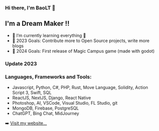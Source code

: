 ### Hi there, I'm BaoLT 👋

## I'm a Dream Maker !!

- 🌱 I’m currently learning everything 🤣
- 🥅 2023 Goals: Contribute more to Open Source projects, write more blogs
- 🥅 2024 Goals: First release of Magic Campus game (made with godot)

### Update 2023


### Languages, Frameworks and Tools:

- Javascript, Python, C#, PHP, Rust, Move Language, Solidity, Action Script 3, Swift, SQL
- ReactJS, NextJS, Django, React Native
- Photoshop, AI, VSCode, Visual Studio, FL Studio, git
- MongoDB, Firebase, PostgreSQL
- ChatGPT, Bing Chat, MidJourney


➡️ [Visit my website...](https://beyonderluu.com)
